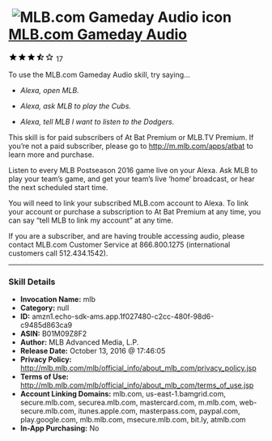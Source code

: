 # &nbsp;<img src="skill_icon" alt="MLB.com Gameday Audio icon" width="36"> [MLB.com Gameday Audio](http://alexa.amazon.com/#skills/amzn1.echo-sdk-ams.app.1f027480-c2cc-480f-98d6-c9485d863ca9)
![3.2 stars](../../images/ic_star_black_18dp_1x.png)![3.2 stars](../../images/ic_star_black_18dp_1x.png)![3.2 stars](../../images/ic_star_black_18dp_1x.png)![3.2 stars](../../images/ic_star_half_black_18dp_1x.png)![3.2 stars](../../images/ic_star_border_black_18dp_1x.png) 17

To use the MLB.com Gameday Audio skill, try saying...

* *Alexa, open MLB.*

* *Alexa, ask MLB to play the Cubs.*

* *Alexa, tell MLB I want to listen to the Dodgers.*

This skill is for paid subscribers of At Bat Premium or MLB.TV Premium. If you’re not a paid subscriber, please go to http://m.mlb.com/apps/atbat to learn more and purchase.

Listen to every MLB Postseason 2016 game live on your Alexa. Ask MLB to play your team’s game, and get your team’s live ‘home’ broadcast, or hear the next scheduled start time. 

You will need to link your subscribed MLB.com account to Alexa.  To link your account or purchase a subscription to At Bat Premium at any time, you can say “tell MLB to link my account” at any time.  

If you are a subscriber, and are having trouble accessing audio, please contact MLB.com Customer Service at 866.800.1275 (international customers call 512.434.1542).

***

### Skill Details

* **Invocation Name:** mlb
* **Category:** null
* **ID:** amzn1.echo-sdk-ams.app.1f027480-c2cc-480f-98d6-c9485d863ca9
* **ASIN:** B01M09Z8F2
* **Author:** MLB Advanced Media, L.P.
* **Release Date:** October 13, 2016 @ 17:46:05
* **Privacy Policy:** http://mlb.mlb.com/mlb/official_info/about_mlb_com/privacy_policy.jsp
* **Terms of Use:** http://mlb.mlb.com/mlb/official_info/about_mlb_com/terms_of_use.jsp
* **Account Linking Domains:** mlb.com, us-east-1.bamgrid.com, secure.mlb.com, securea.mlb.com, mastercard.com, m.mlb.com, web-secure.mlb.com, itunes.apple.com, masterpass.com, paypal.com, play.google.com, mlb.mlb.com, msecure.mlb.com, bit.ly, atmlb.com
* **In-App Purchasing:** No
